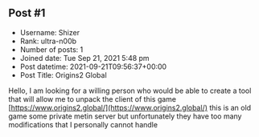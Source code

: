 ## Post #1
- Username: Shizer
- Rank: ultra-n00b
- Number of posts: 1
- Joined date: Tue Sep 21, 2021 5:48 pm
- Post datetime: 2021-09-21T09:56:37+00:00
- Post Title: Origins2 Global

Hello, I am looking for a willing person who would be able to create a tool that will allow me to unpack the client of this game [https://www.origins2.global/](https://www.origins2.global/) this is an old game some private metin server but unfortunately they have too many modifications that I personally cannot handle
